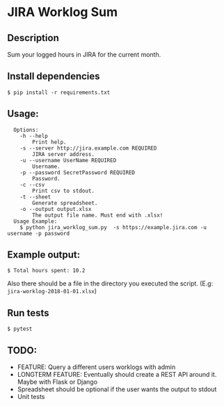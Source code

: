 JIRA Worklog Sum
================

## Description

Sum your logged hours in JIRA for the current month.

## Install dependencies
```
$ pip install -r requirements.txt
```

## Usage:
```
  Options:
    -h --help
        Print help.
    -s --server http://jira.example.com REQUIRED
        JIRA server address.
    -u --username UserName REQUIRED
        Username.
    -p --password SecretPassword REQUIRED
        Password.
    -c --csv
        Print csv to stdout.
    -t --sheet
        Generate spreadsheet.
    -o --output output.xlsx
        The output file name. Must end with .xlsx!
  Usage Example:
    $ python jira_worklog_sum.py  -s https://example.jira.com -u username -p password
```

## Example output:
```
$ Total hours spent: 10.2
```
Also there should be a file in the directory you executed the script. (E.g: `jira-worklog-2018-01-01.xlsx`)

## Run tests
```
$ pytest
```

## TODO:
  * FEATURE: Query a different users worklogs with admin
  * LONGTERM FEATURE: Eventually should create a REST API around it. Maybe with Flask or Django
  * Spreadsheet should be optional if the user wants the output to stdout
  * Unit tests

